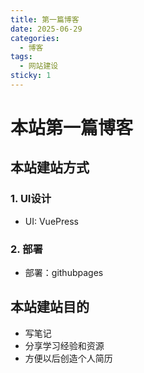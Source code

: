 ```yaml
---
title: 第一篇博客
date: 2025-06-29
categories:
  - 博客
tags:
  - 网站建设
sticky: 1
---
```


# 本站第一篇博客

## 本站建站方式

### 1. UI设计

- UI: VuePress
### 2. 部署

- 部署：githubpages

## 本站建站目的

- 写笔记
- 分享学习经验和资源
- 方便以后创造个人简历
